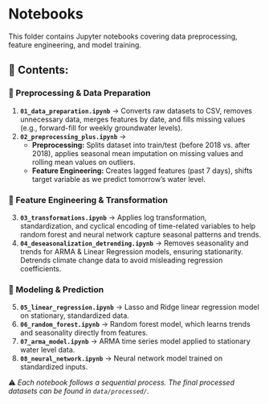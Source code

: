 # Notebooks
This folder contains Jupyter notebooks covering data preprocessing, feature engineering, and model training.

## 📂 Contents:
### **🔹 Preprocessing & Data Preparation**
1. **`01_data_preparation.ipynb`** → Converts raw datasets to CSV, removes unnecessary data, merges features by date, and fills missing values (e.g., forward-fill for weekly groundwater levels).
2. **`02_preprocessing_plus.ipynb`** → 
   - **Preprocessing:** Splits dataset into train/test (before 2018 vs. after 2018), applies seasonal mean imputation on missing values and rolling mean values on outliers.
   - **Feature Engineering:** Creates lagged features (past 7 days), shifts target variable as we predict tomorrow’s water level.

### **🔹 Feature Engineering & Transformation**
3. **`03_transformations.ipynb`** → Applies log transformation, standardization, and cyclical encoding of time-related variables to help random forest and neural network capture seasonal patterns and trends.
4. **`04_deseasonalization_detrending.ipynb`** → Removes seasonality and trends for ARMA & Linear Regression models, ensuring stationarity. Detrends climate change data to avoid misleading regression coefficients.

### **🔹 Modeling & Prediction**
5. **`05_linear_regression.ipynb`** → Lasso and Ridge linear regression model on stationary, standardized data.
6. **`06_random_forest.ipynb`** → Random forest model, which learns trends and seasonality directly from features.
7. **`07_arma_model.ipynb`** → ARMA time series model applied to stationary water level data.
8. **`08_neural_network.ipynb`** → Neural network model trained on standardized inputs.

⚠️ *Each notebook follows a sequential process. The final processed datasets can be found in `data/processed/`.*
